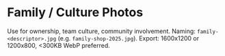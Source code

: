 # Family / Culture Photos

Use for ownership, team culture, community involvement.
Naming: `family-<descriptor>.jpg` (e.g. `family-shop-2025.jpg`).
Export: 1600x1200 or 1200x800, <300KB WebP preferred.
